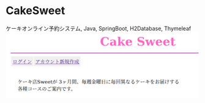 # CakeSweet
ケーキオンライン予約システム, Java, SpringBoot, H2Database, Thymeleaf
![image](/src/main/resources/static/img/ReadMeImage.png)
